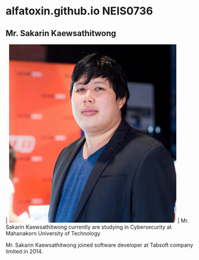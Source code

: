 # alfatoxin.github.io NEIS0736
## Mr. Sakarin Kaewsathitwong 
| ![](/assets/sakarin.png "Mr. Sakarin Kaewsathitwong") |
Mr. Sakarin Kaewsathitwong currently are studying in Cybersecurity at Mahanakorn University of Technology

Mr. Sakarin Kaewsathitwong joined software developer at Tabsoft company limited in 2014.